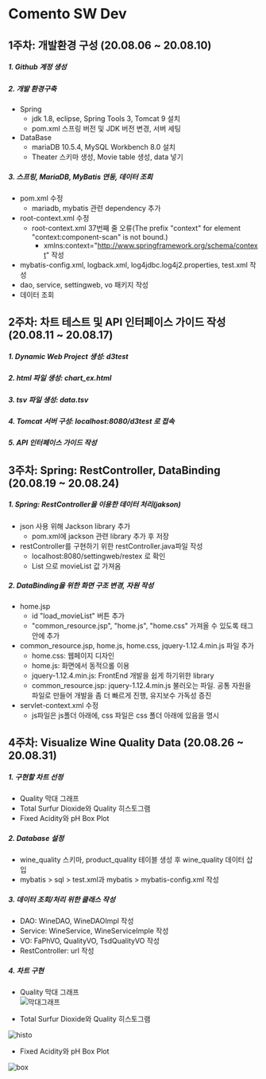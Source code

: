 Comento SW Dev
==============

1주차: 개발환경 구성 (20.08.06 ~ 20.08.10)
-------------------
 
 ##### 1. Github 계정 생성 
 
#####  2. 개발 환경구축
 * Spring 
      + jdk 1.8, eclipse, Spring Tools 3, Tomcat 9 설치
      + pom.xml 스프링 버전 및 JDK 버전 변경, 서버 세팅
 * DataBase
      + mariaDB 10.5.4, MySQL Workbench 8.0 설치
      + Theater 스키마 생성, Movie table 생성, data 넣기
 
#####  3. 스프링, MariaDB, MyBatis 연동, 데이터 조회
 * pom.xml 수정     
      + mariadb, mybatis 관련 dependency 추가    
 * root-context.xml 수정    
      + root-context.xml 37번째 줄 오류(The prefix "context" for element "context:component-scan" is not bound.)    
          - xmlns:context="http://www.springframework.org/schema/context" 작성     
 * mybatis-config.xml, logback.xml, log4jdbc.log4j2.properties, test.xml 작성    
 * dao, service, settingweb, vo 패키지 작성    
 * 데이터 조회
 
     
 2주차: 차트 테스트 및 API 인터페이스 가이드 작성 (20.08.11 ~ 20.08.17)
 ---------------------------------------------
     
##### 1. Dynamic Web Project 생성: d3test 
    
##### 2. html 파일 생성: chart_ex.html

##### 3. tsv 파일 생성: data.tsv      

##### 4. Tomcat 서버 구성: localhost:8080/d3test 로 접속     
##### 5. API 인터페이스 가이드 작성
   
3주차: Spring: RestController, DataBinding (20.08.19 ~ 20.08.24)
--------------------------------------------------
    
##### 1. Spring: RestController을 이용한 데이터 처리(jakson)
        
 * json 사용 위해 Jackson library 추가
    + pom.xml에 jackson 관련 library 추가 후 저장    
 * restController를 구현하기 위한 restController.java파일 작성
    + localhost:8080/settingweb/restex 로 확인    
    + List<json> 으로 movieList 값 가져옴
        
##### 2. DataBinding을 위한 화면 구조 변경, 자원 작성    
 * home.jsp    
     + id "load_movieList" 버튼 추가    
     + "common_resource.jsp", "home.js", "home.css" 가져올 수 있도록 <head> 태그 안에 추가    
 * common_resource.jsp, home.js, home.css, jquery-1.12.4.min.js 파일 추가    
     + home.css: 웹페이지 디자인    
     + home.js: 화면에서 동적으롤 이용    
     + jquery-1.12.4.min.js: FrontEnd 개발을 쉽게 하기위한 library    
     + common_resource.jsp: jquery-1.12.4.min.js 불러오는 파일. 공통 자원을 파일로 만들어 개발을 좀 더 빠르게 진행, 유지보수 가독성 증진    
 * servlet-context.xml 수정
     + js파일은 js폴더 아래에, css 파일은 css 폴더 아래에 있음을 명시
            
4주차: Visualize Wine Quality Data (20.08.26 ~ 20.08.31)
----------------------------------------------------

##### 1. 구현할 차트 선정    

* Quality 막대 그래프    
* Total Surfur Dioxide와 Quality 히스토그램    
* Fixed Acidity와 pH Box Plot       

##### 2. Database 설정    

* wine_quality 스키마, product_quality 테이블 생성 후 wine_quality 데이터 삽입    
* mybatis > sql > test.xml과 mybatis > mybatis-config.xml 작성


##### 3. 데이터 조회/처리 위한 클래스 작성

* DAO: WineDAO, WineDAOImpl 작성    
* Service: WineService, WineServiceImple 작성    
* VO: FaPhVO, QualityVO, TsdQualityVO 작성    
* RestController: url 작성

##### 4. 차트 구현    

* Quality 막대 그래프        
![막대그래프](https://user-images.githubusercontent.com/37493709/91712692-3cd58e00-ebc3-11ea-8de0-d402a3887393.PNG)

* Total Surfur Dioxide와 Quality 히스토그램  

![histo](https://user-images.githubusercontent.com/37493709/91712756-5e367a00-ebc3-11ea-8615-178c937e7ad7.PNG)

* Fixed Acidity와 pH Box Plot   

![box](https://user-images.githubusercontent.com/37493709/91712771-67bfe200-ebc3-11ea-93c2-a45d67f00bcf.PNG)


